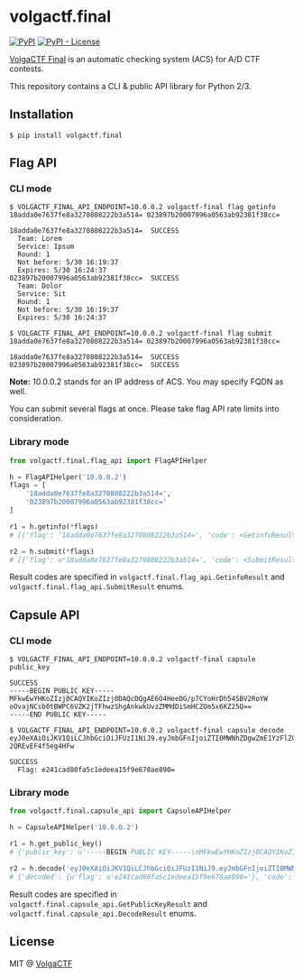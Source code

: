 # volgactf.final
[![PyPI](https://img.shields.io/pypi/v/volgactf.final.svg?style=flat-square)](volgactf.final)
[![PyPI - License](https://img.shields.io/pypi/l/volgactf.final.svg?style=flat-square)](volgactf.final)

[VolgaCTF Final](https://github.com/VolgaCTF/volgactf-final) is an automatic checking system (ACS) for A/D CTF contests.

This repository contains a CLI & public API library for Python 2/3.

## Installation
```
$ pip install volgactf.final
```

## Flag API
### CLI mode
```
$ VOLGACTF_FINAL_API_ENDPOINT=10.0.0.2 volgactf-final flag getinfo 18adda0e7637fe8a3270808222b3a514= 023897b20007996a0563ab92381f38cc=

18adda0e7637fe8a3270808222b3a514=  SUCCESS
  Team: Lorem
  Service: Ipsum
  Round: 1
  Not before: 5/30 16:19:37
  Expires: 5/30 16:24:37
023897b20007996a0563ab92381f38cc=  SUCCESS
  Team: Dolor
  Service: Sit
  Round: 1
  Not before: 5/30 16:19:37
  Expires: 5/30 16:24:37

$ VOLGACTF_FINAL_API_ENDPOINT=10.0.0.2 volgactf-final flag submit 18adda0e7637fe8a3270808222b3a514= 023897b20007996a0563ab92381f38cc=

18adda0e7637fe8a3270808222b3a514=  SUCCESS
023897b20007996a0563ab92381f38cc=  SUCCESS
```

**Note:** 10.0.0.2 stands for an IP address of ACS. You may specify FQDN as well.

You can submit several flags at once. Please take flag API rate limits into consideration.

### Library mode
```python
from volgactf.final.flag_api import FlagAPIHelper

h = FlagAPIHelper('10.0.0.2')
flags = [
    '18adda0e7637fe8a3270808222b3a514=',
    '023897b20007996a0563ab92381f38cc='
]

r1 = h.getinfo(*flags)
# [{'flag': '18adda0e7637fe8a3270808222b3a514=', 'code': <GetinfoResult.SUCCESS: 0>, 'exp': datetime.datetime(2018, 5, 30, 16, 24, 37, tzinfo=tzlocal()), 'service': u'Ipsum', 'team': u'Lorem', 'round': 1, 'nbf': datetime.datetime(2018, 5, 30, 16, 19, 37, tzinfo=tzlocal())}, {'flag': '023897b20007996a0563ab92381f38cc=', 'code': <GetinfoResult.SUCCESS: 0>, 'exp': datetime.datetime(2018, 5, 30, 16, 24, 37, tzinfo=tzlocal()), 'service': u'Sit', 'team': u'Dolor', 'round': 1, 'nbf': datetime.datetime(2018, 5, 30, 16, 19, 37, tzinfo=tzlocal())}]

r2 = h.submit(*flags)
# [{'flag': u'18adda0e7637fe8a3270808222b3a514=', 'code': <SubmitResult.SUCCESS: 0>}, {'flag': u'023897b20007996a0563ab92381f38cc=', 'code': <SubmitResult.SUCCESS: 0>}]
```

Result codes are specified in `volgactf.final.flag_api.GetinfoResult` and `volgactf.final.flag_api.SubmitResult` enums.

## Capsule API
### CLI mode
```
$ VOLGACTF_FINAL_API_ENDPOINT=10.0.0.2 volgactf-final capsule public_key

SUCCESS
-----BEGIN PUBLIC KEY-----
MFkwEwYHKoZIzj0CAQYIKoZIzj0DAQcDQgAE6O4HeeDG/p7CYoHrDh54SBV2RoYW
oOvajNCsb0tBWPC6VZK2jTFhwzShgAnkwkUvzZMMdDiSmHCZOm5x6KZ25Q==
-----END PUBLIC KEY-----

$ VOLGACTF_FINAL_API_ENDPOINT=10.0.0.2 volgactf-final capsule decode eyJ0eXAiOiJKV1QiLCJhbGciOiJFUzI1NiJ9.eyJmbGFnIjoiZTI0MWNhZDgwZmE1YzFlZGVlYTE1ZjllNjc4YWU4OTA9In0.5lRNzKi_EPcT_wm6i8X0uhwSrV8y8JW0HAATC0dURV8WIEkHsYWoDACd4laaqWdzkS8No-2QREvEF4f5eg4HFw

SUCCESS
  Flag: e241cad80fa5c1edeea15f9e678ae890=
```

### Library mode
```python
from volgactf.final.capsule_api import CapsuleAPIHelper

h = CapsuleAPIHelper('10.0.0.2')

r1 = h.get_public_key()
# {'public_key': u'-----BEGIN PUBLIC KEY-----\nMFkwEwYHKoZIzj0CAQYIKoZIzj0DAQcDQgAE6O4HeeDG/p7CYoHrDh54SBV2RoYW\noOvajNCsb0tBWPC6VZK2jTFhwzShgAnkwkUvzZMMdDiSmHCZOm5x6KZ25Q==\n-----END PUBLIC KEY-----\n', 'code': <GetPublicKeyResult.SUCCESS: 0>}

r2 = h.decode('eyJ0eXAiOiJKV1QiLCJhbGciOiJFUzI1NiJ9.eyJmbGFnIjoiZTI0MWNhZDgwZmE1YzFlZGVlYTE1ZjllNjc4YWU4OTA9In0.5lRNzKi_EPcT_wm6i8X0uhwSrV8y8JW0HAATC0dURV8WIEkHsYWoDACd4laaqWdzkS8No-2QREvEF4f5eg4HFw')
# {'decoded': {u'flag': u'e241cad80fa5c1edeea15f9e678ae890='}, 'code': <DecodeResult.SUCCESS: 0>}
```

Result codes are specified in `volgactf.final.capsule_api.GetPublicKeyResult` and `volgactf.final.capsule_api.DecodeResult` enums.

## License
MIT @ [VolgaCTF](https://github.com/VolgaCTF)

